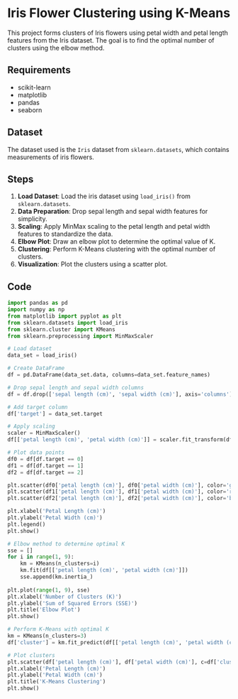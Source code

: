 # Iris Flower Clustering using K-Means

This project forms clusters of Iris flowers using petal width and petal length features from the Iris dataset. The goal is to find the optimal number of clusters using the elbow method.

## Requirements

- scikit-learn
- matplotlib
- pandas
- seaborn

## Dataset

The dataset used is the `Iris` dataset from `sklearn.datasets`, which contains measurements of iris flowers.

## Steps

1. **Load Dataset**: Load the iris dataset using `load_iris()` from `sklearn.datasets`.
2. **Data Preparation**: Drop sepal length and sepal width features for simplicity.
3. **Scaling**: Apply MinMax scaling to the petal length and petal width features to standardize the data.
4. **Elbow Plot**: Draw an elbow plot to determine the optimal value of K.
5. **Clustering**: Perform K-Means clustering with the optimal number of clusters.
6. **Visualization**: Plot the clusters using a scatter plot.

## Code

```python
import pandas as pd
import numpy as np
from matplotlib import pyplot as plt
from sklearn.datasets import load_iris
from sklearn.cluster import KMeans
from sklearn.preprocessing import MinMaxScaler

# Load dataset
data_set = load_iris()

# Create DataFrame
df = pd.DataFrame(data_set.data, columns=data_set.feature_names)

# Drop sepal length and sepal width columns
df = df.drop(['sepal length (cm)', 'sepal width (cm)'], axis='columns')

# Add target column
df['target'] = data_set.target

# Apply scaling
scaler = MinMaxScaler()
df[['petal length (cm)', 'petal width (cm)']] = scaler.fit_transform(df[['petal length (cm)', 'petal width (cm)']])

# Plot data points
df0 = df[df.target == 0]
df1 = df[df.target == 1]
df2 = df[df.target == 2]

plt.scatter(df0['petal length (cm)'], df0['petal width (cm)'], color='g', marker='*', label=data_set.target_names[0])
plt.scatter(df1['petal length (cm)'], df1['petal width (cm)'], color='r', marker='+', label=data_set.target_names[1])
plt.scatter(df2['petal length (cm)'], df2['petal width (cm)'], color='b', marker='o', label=data_set.target_names[2])

plt.xlabel('Petal Length (cm)')
plt.ylabel('Petal Width (cm)')
plt.legend()
plt.show()

# Elbow method to determine optimal K
sse = []
for i in range(1, 9):
    km = KMeans(n_clusters=i)
    km.fit(df[['petal length (cm)', 'petal width (cm)']])
    sse.append(km.inertia_)
    
plt.plot(range(1, 9), sse)
plt.xlabel('Number of Clusters (K)')
plt.ylabel('Sum of Squared Errors (SSE)')
plt.title('Elbow Plot')
plt.show()

# Perform K-Means with optimal K
km = KMeans(n_clusters=3)
df['cluster'] = km.fit_predict(df[['petal length (cm)', 'petal width (cm)']])

# Plot clusters
plt.scatter(df['petal length (cm)'], df['petal width (cm)'], c=df['cluster'], cmap='viridis')
plt.xlabel('Petal Length (cm)')
plt.ylabel('Petal Width (cm)')
plt.title('K-Means Clustering')
plt.show()
